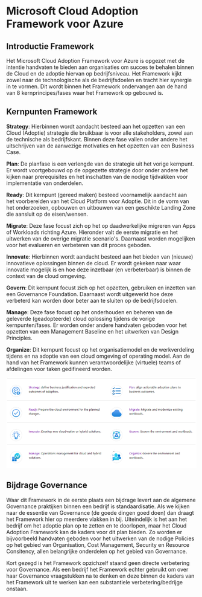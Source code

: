 # Microsoft Cloud Adoption Framework voor Azure

## Introductie Framework

Het Microsoft Cloud Adoption Framework voor Azure is opgezet met de intentie handvaten te bieden aan organisaties om succes te behalen binnen de Cloud en de adoptie hiervan op bedrijfsniveau. Het Framework kijkt zowel naar de technologische als de bedrijfsdoelen en tracht hier synergie in te vormen. Dit wordt binnen het Framework ondervangen aan de hand van 8 kernprincipes/fases waar het Framework op gebouwd is.

## Kernpunten Framework

**Strategy**: Hierbinnen wordt aandacht besteed aan het opzetten van een Cloud (Adoptie) strategie die bruikbaar is voor alle stakeholders, zowel aan de technische als bedrijfskant. Binnen deze fase vallen onder andere het uitschrijven van de aanwezige motivaties en het opzetten van een Business Case.

**Plan**: De planfase is een verlengde van de strategie uit het vorige kernpunt. Er wordt voortgebouwd op de opgezette strategie door onder andere het kijken naar prerequisites en het inschatten van de nodige tijdvakken voor implementatie van onderdelen.

**Ready**: Dit kernpunt (gereed maken) besteed voornamelijk aandacht aan het voorbereiden van het Cloud Platform voor Adoptie. Dit in de vorm van het onderzoeken, opbouwen en uitbouwen van een geschikte Landing Zone die aansluit op de eisen/wensen.

**Migrate**: Deze fase focust zich op het op daadwerkelijke migreren van Apps of Workloads richting Azure. Hieronder valt de eerste migratie en het uitwerken van de overige migratie scenario's. Daarnaast worden mogelijken voor het evalueren en verbeteren van dit proces geboden.

**Innovate**: Hierbinnen wordt aandacht besteed aan het bieden van (nieuwe) innovatieve oplossingen binnen de cloud. Er wordt gekeken naar waar innovatie mogelijk is en hoe deze inzetbaar (en verbeterbaar) is binnen de context van de cloud omgeving.

**Govern**: Dit kernpunt focust zich op het opzetten, gebruiken en inzetten van een Governance Foundation. Daarnaast wordt uitgewerkt hoe deze verbeterd kan worden door beter aan te sluiten op de bedrijfsdoelen.

**Manage**: Deze fase focust op het onderhouden en beheren van de geleverde (geadopteerde) cloud oplossing tijdens de vorige kernpunten/fases. Er worden onder andere handvaten geboden voor het opzetten van een Management Baseline en het uitwerken van Design Principles.

**Organize**: Dit kernpunt focust op het organisatiemodel en de werkverdeling tijdens en na adoptie van een cloud omgeving of operating model. Aan de hand van het Framework kunnen verantwoordelijke (virtuele) teams of afdelingen voor taken gedifineerd worden.

![Kernpunten Overview](/KernpuntenAdoption.PNG)

## Bijdrage Governance

Waar dit Framework in de eerste plaats een bijdrage levert aan de algemene Governance praktijken binnen een bedrijf is standaardisatie. Als we kijken naar de essentie van Governance (de goede dingen goed doen) dan draagt het Framework hier op meerdere vlakken in bij. Uiteindelijk is het aan het bedrijf om het adoptie plan op te zetten en te doorlopen, maar het Cloud Adoption Framework kan de kaders voor dit plan bieden. Zo worden er bijvoorbeeld handvaten geboden voor het uitwerken van de nodige Policies op het gebied van Organisation, Cost Management, Security en Resource Consitency, allen belangrijke onderdelen op het gebied van Governance.

Kort gezegd is het Framework opzichzelf staand geen directe verbetering voor Governance. Als een bedrijf het Framework echter gebruikt om over haar Governance vraagstukken na te denken en deze binnen de kaders van het Framework uit te werken kan een substantiele verbetering/bedrijge onstaan.
